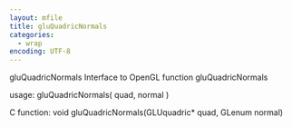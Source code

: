 ```yaml
---
layout: mfile
title: gluQuadricNormals
categories:
  - wrap
encoding: UTF-8
---
```


gluQuadricNormals  Interface to OpenGL function gluQuadricNormals

usage:  gluQuadricNormals( quad, normal )

C function:  void gluQuadricNormals(GLUquadric\* quad, GLenum normal)